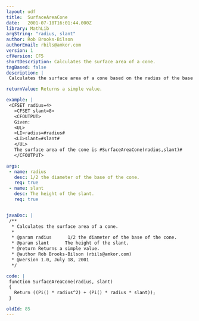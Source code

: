 ```yaml
---
layout: udf
title:  SurfaceAreaCone
date:   2001-07-18T16:01:44.000Z
library: MathLib
argString: "radius, slant"
author: Rob Brooks-Bilson
authorEmail: rbils@amkor.com
version: 1
cfVersion: CF5
shortDescription: Calculates the surface area of a cone.
tagBased: false
description: |
 Calculates the surface area of a cone based on the radius of the base and the height.

returnValue: Returns a simple value.

example: |
 <CFSET radius=4>
   <CFSET slant=8>
   <CFOUTPUT>
   Given:
   <UL>
   <LI>radius=#radius#
   <LI>slant=#slant#
   </UL>
   The surface area of the cone is #SurfaceAreaCone(radius,slant)#
   </CFOUTPUT>

args:
 - name: radius
   desc: 1/2 the diameter of the base of the cone.
   req: true
 - name: slant
   desc: The height of the slant.
   req: true


javaDoc: |
 /**
  * Calculates the surface area of a cone.
  * 
  * @param radius      1/2 the diameter of the base of the cone. 
  * @param slant      The height of the slant. 
  * @return Returns a simple value. 
  * @author Rob Brooks-Bilson (rbils@amkor.com) 
  * @version 1.0, July 18, 2001 
  */

code: |
 function SurfaceAreaCone(radius, slant)
 {
   Return ((Pi() * radius^2) + (Pi() * radius * slant));
 }

oldId: 85
---
```


